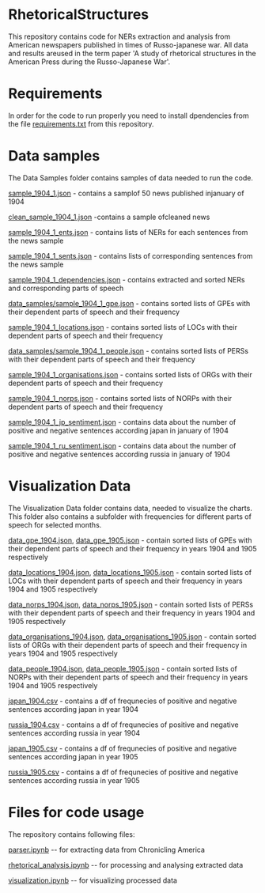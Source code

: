 # RhetoricalStructures
This repository contains code for NERs extraction and analysis from American newspapers published in times of Russo-japanese war. All data and results areused in the term paper 'A study of rhetorical structures in the American Press during the Russo-Japanese War'.

# Requirements
In order for the code to run properly you need to install dpendencies from the file [requirements.txt](https://github.com/Carasinaa/RhetoricalStructures/blob/main/requirements.txt) from this repository.

# Data samples
The Data Samples folder contains samples of data needed to run the code.

[sample_1904_1.json](https://github.com/Carasinaa/RhetoricalStructures/blob/main/data_samples/sample_1904_1.json) - contains a samplof 50 news published injanuary of 1904

[clean_sample_1904_1.json](https://github.com/Carasinaa/RhetoricalStructures/blob/main/data_samples/clean_sample_1904_1.json) -contains a sample ofcleaned news


[sample_1904_1_ents.json](https://github.com/Carasinaa/RhetoricalStructures/blob/main/data_samples/sample_1904_1_ents.json) - contains lists of NERs for each sentences from the news sample

[sample_1904_1_sents.json](https://github.com/Carasinaa/RhetoricalStructures/blob/main/data_samples/sample_1904_1_sents.json) - contains lists of corresponding sentences from the news sample


[sample_1904_1_dependencies.json](https://github.com/Carasinaa/RhetoricalStructures/blob/main/data_samples/sample_1904_1_dependencies.json) - contains extracted and sorted NERs and corresponding parts of speech


[data_samples/sample_1904_1_gpe.json](https://github.com/Carasinaa/RhetoricalStructures/blob/main/data_samples/sample_1904_1_gpe.json) - contains sorted lists of GPEs with their dependent parts of speech and their frequency

[sample_1904_1_locations.json](https://github.com/Carasinaa/RhetoricalStructures/blob/main/data_samples/sample_1904_1_locations.json) - contains sorted lists of LOCs with their dependent parts of speech and their frequency

[data_samples/sample_1904_1_people.json](https://github.com/Carasinaa/RhetoricalStructures/blob/main/data_samples/sample_1904_1_people.json) - contains sorted lists of PERSs with their dependent parts of speech and their frequency

[sample_1904_1_organisations.json](https://github.com/Carasinaa/RhetoricalStructures/blob/main/data_samples/sample_1904_1_organisations.json) - contains sorted lists of ORGs with their dependent parts of speech and their frequency

[sample_1904_1_norps.json](https://github.com/Carasinaa/RhetoricalStructures/blob/main/data_samples/sample_1904_1_norps.json) - contains sorted lists of NORPs with their dependent parts of speech and their frequency

[sample_1904_1_jp_sentiment.json](https://github.com/Carasinaa/RhetoricalStructures/blob/main/data_samples/sample_1904_1_jp_sentiment.json) - contains data about the number of positive and negative sentences according japan in january of 1904

[sample_1904_1_ru_sentiment.json](https://github.com/Carasinaa/RhetoricalStructures/blob/main/data_samples/sample_1904_1_ru_sentiment.json) - contains data about the number of positive and negative sentences according russia in january of 1904

# Visualization Data
The Visualization Data folder contains data, needed to visualize the charts. This folder also contains a subfolder with frequencies for different parts of speech for selected months.

[data_gpe_1904.json](https://github.com/Carasinaa/RhetoricalStructures/blob/main/visualization/data_gpe_1904.json), [data_gpe_1905.json](https://github.com/Carasinaa/RhetoricalStructures/blob/main/visualization/data_gpe_1905.json) - contain sorted lists of GPEs with their dependent parts of speech and their frequency in years 1904 and 1905 respectively

[data_locations_1904.json](https://github.com/Carasinaa/RhetoricalStructures/blob/main/visualization/data_locations_1904.json), [data_locations_1905.json](https://github.com/Carasinaa/RhetoricalStructures/blob/main/visualization/data_locations_1905.json) - contain sorted lists of LOCs with their dependent parts of speech and their frequency in years 1904 and 1905 respectively

[data_norps_1904.json](https://github.com/Carasinaa/RhetoricalStructures/blob/main/visualization/data_norps_1904.json), [data_norps_1905.json](https://github.com/Carasinaa/RhetoricalStructures/blob/main/visualization/data_norps_1905.json) - contain sorted lists of PERSs with their dependent parts of speech and their frequency in years 1904 and 1905 respectively

[data_organisations_1904.json](https://github.com/Carasinaa/RhetoricalStructures/blob/main/visualization/data_organisations_1904.json), [data_organisations_1905.json](https://github.com/Carasinaa/RhetoricalStructures/blob/main/visualization/data_organisations_1905.json) - contain sorted lists of ORGs with their dependent parts of speech and their frequency in years 1904 and 1905 respectively

[data_people_1904.json](https://github.com/Carasinaa/RhetoricalStructures/blob/main/visualization/data_people_1904.json), [data_people_1905.json](https://github.com/Carasinaa/RhetoricalStructures/blob/main/visualization/data_people_1905.json) - contain sorted lists of NORPs with their dependent parts of speech and their frequency in years 1904 and 1905 respectively


[japan_1904.csv](https://github.com/Carasinaa/RhetoricalStructures/blob/main/visualization/japan_1904.csv) - contains a df of frequnecies of positive and negative sentences according japan in year 1904

[russia_1904.csv](https://github.com/Carasinaa/RhetoricalStructures/blob/main/visualization/russia_1904.csv) - contains a df of frequnecies of positive and negative sentences according russia in year 1904

[japan_1905.csv](https://github.com/Carasinaa/RhetoricalStructures/blob/main/visualization/japan_1905.csv) - contains a df of frequnecies of positive and negative sentences according japan in year 1905

[russia_1905.csv](https://github.com/Carasinaa/RhetoricalStructures/blob/main/visualization/russia_1905.csv) - contains a df of frequnecies of positive and negative sentences according russia in year 1905

# Files for code usage
The repository contains following files:

[parser.ipynb](https://github.com/Carasinaa/RhetoricalStructures/blob/main/parser.ipynb) -- for extracting data from Chronicling America

[rhetorical_analysis.ipynb](https://github.com/Carasinaa/RhetoricalStructures/blob/main/rhetorical_analysis.ipynb) -- for processing and analysing extracted data

[visualization.ipynb]() -- for visualizing processed data
